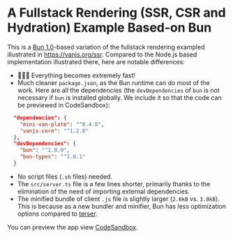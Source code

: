 # A Fullstack Rendering (SSR, CSR and Hydration) Example Based-on Bun

This is a [Bun 1.0](https://bun.sh/blog/bun-v1.0)-based variation of the fullstack rendering exampled illustrated in https://vanjs.org/ssr. Compared to the Node.js based implementation illustrated there, here are notable differences:

* 🚀🚀🚀 Everything becomes extremely fast!
* Much cleaner `package.json`, as the Bun runtime can do most of the work. Here are all the dependencies (the `devDependencies` of `bun` is not necessary if `bun` is installed globally. We include it so that the code can be previewed in CodeSandbox):

```json
  "dependencies": {
    "mini-van-plate": "^0.4.0",
    "vanjs-core": "^1.2.0"
  },
  "devDependencies": {
    "bun": "^1.0.0",
    "bun-types": "^1.0.1"
  }
```

* No script files (`.sh` files) needed.
* The `src/server.ts` file is a few lines shorter, primarily thanks to the elimination of the need of importing external dependencies.
* The minified bundle of client `.js` file is slightly larger (`2.6kB` vs. `3.0kB`). This is because as a new bundler and minifier, Bun has less optimization options compared to [terser](https://terser.org/).

You can preview the app view [CodeSandbox](https://codesandbox.io/p/sandbox/modest-edison-y8hx38?file=/package.json:1,1).
